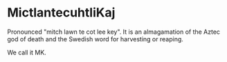 # MictlantecuhtliKaj

Pronounced "mitch lawn te cot lee key".
It is an almagamation of the Aztec god of death and the Swedish word for harvesting or reaping.

We call it MK.
